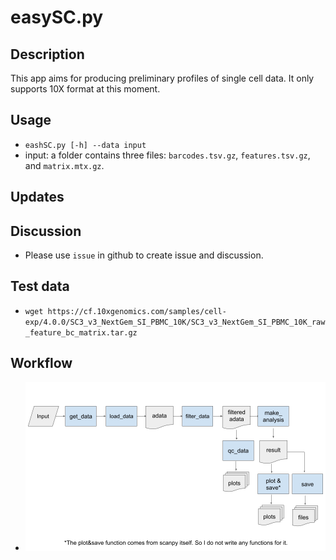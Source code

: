 # easySC.py

## Description

This app aims for producing preliminary profiles of single cell data. It only supports 10X format at this moment.

## Usage

- `eashSC.py [-h] --data input`
- input: a folder contains three files: `barcodes.tsv.gz`, `features.tsv.gz`, and `matrix.mtx.gz`.

## Updates

## Discussion

- Please use `issue` in github to create issue and discussion.

## Test data

- `wget https://cf.10xgenomics.com/samples/cell-exp/4.0.0/SC3_v3_NextGem_SI_PBMC_10K/SC3_v3_NextGem_SI_PBMC_10K_raw_feature_bc_matrix.tar.gz`

## Workflow

- ![workflow](easySC_workflow.png)
